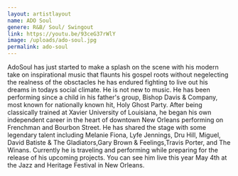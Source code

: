 ```yaml
---
layout: artistlayout
name: ADO Soul
genere: R&B/ Soul/ Swingout
link: https://youtu.be/93ceG37rWlY
image: /uploads/ado-soul.jpg
permalink: ado-soul
---
```

AdoSoul has just started to make a splash on the scene with his modern take on inspirational music that flaunts his gospel roots without negelecting the realness of the obsctacles he has endured fighting to live out his dreams in todays social climate. He is not new to music. He has been performing since a child in his father's group, Bishop Davis & Company, most known for nationally known hit, Holy Ghost Party. After being classically trained at Xavier University of Louisiana, he began his own independent career in the heart of downtown New Orleans performing on Frenchman and Bourbon Street. He has shared the stage with some legendary talent including Melanie Fiona, Lyfe Jennings, Dru Hill, Miguel, David Batiste & The Gladiators,Gary Brown & Feelings,Travis Porter, and The Winans. Currently he is traveling and performing while preparing for the release of his upcoming projects. You can see him live this year May 4th at the Jazz and Heritage Festival in New Orleans.